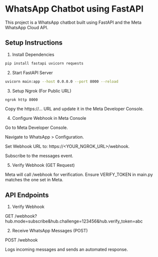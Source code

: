 # WhatsApp Chatbot using FastAPI

This project is a WhatsApp chatbot built using FastAPI and the Meta WhatsApp Cloud API.

## Setup Instructions

1. Install Dependencies
```bash
pip install fastapi uvicorn requests
```

2. Start FastAPI Server
```bash
uvicorn main:app --host 0.0.0.0 --port 8000 --reload
```

3. Setup Ngrok (For Public URL)
```bash
ngrok http 8000
```
Copy the https://... URL and update it in the Meta Developer Console.

4. Configure Webhook in Meta Console

Go to Meta Developer Console.

Navigate to WhatsApp > Configuration.

Set Webhook URL to: https://<YOUR_NGROK_URL>/webhook.

Subscribe to the messages event.

5. Verify Webhook (GET Request)

Meta will call /webhook for verification. Ensure VERIFY_TOKEN in main.py matches the one set in Meta.

## API Endpoints

1. Verify Webhook

GET /webhook?hub.mode=subscribe&hub.challenge=123456&hub.verify_token=abc

2. Receive WhatsApp Messages (POST)

POST /webhook

Logs incoming messages and sends an automated response.
